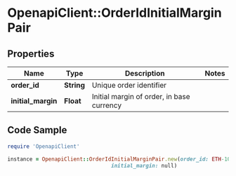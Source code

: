 # OpenapiClient::OrderIdInitialMarginPair

## Properties

Name | Type | Description | Notes
------------ | ------------- | ------------- | -------------
**order_id** | **String** | Unique order identifier | 
**initial_margin** | **Float** | Initial margin of order, in base currency | 

## Code Sample

```ruby
require 'OpenapiClient'

instance = OpenapiClient::OrderIdInitialMarginPair.new(order_id: ETH-100234,
                                 initial_margin: null)
```


